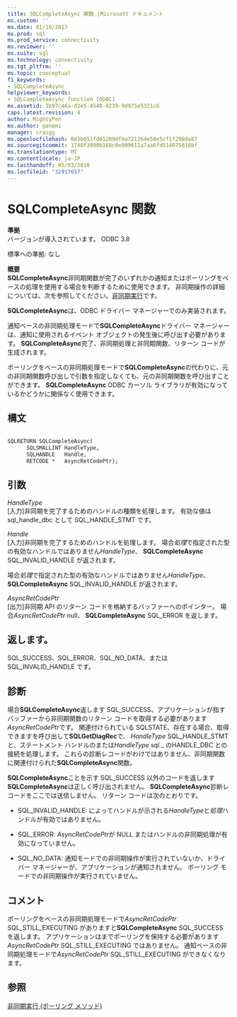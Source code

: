 ```yaml
---
title: SQLCompleteAsync 関数 |Microsoft ドキュメント
ms.custom: ''
ms.date: 01/19/2017
ms.prod: sql
ms.prod_service: connectivity
ms.reviewer: ''
ms.suite: sql
ms.technology: connectivity
ms.tgt_pltfrm: ''
ms.topic: conceptual
f1_keywords:
- SQLCompleteAsync
helpviewer_keywords:
- SQLCompleteAsync function [ODBC]
ms.assetid: 1b97c46a-d2e5-4540-8239-9d975e5321c6
caps.latest.revision: 4
author: MightyPen
ms.author: genemi
manager: craigg
ms.openlocfilehash: 0d3b851fd61209df8a721264e50e5cf1f298da87
ms.sourcegitcommit: 1740f3090b168c0e809611a7aa6fd514075616bf
ms.translationtype: MT
ms.contentlocale: ja-JP
ms.lasthandoff: 05/03/2018
ms.locfileid: "32917657"
---
```

# <a name="sqlcompleteasync-function"></a>SQLCompleteAsync 関数
**準拠**  
 バージョンが導入されています。 ODBC 3.8  
  
 標準への準拠: なし  
  
 **概要**  
 **SQLCompleteAsync**非同期関数が完了のいずれかの通知またはポーリングをベースの処理を使用する場合を判断するために使用できます。 非同期操作の詳細については、次を参照してください。[非同期実行](../../../odbc/reference/develop-app/asynchronous-execution.md)です。  
  
 **SQLCompleteAsync**は、ODBC ドライバー マネージャーでのみ実装されます。  
  
 通知ベースの非同期処理モードで**SQLCompleteAsync**ドライバー マネージャーは、通知に使用されるイベント オブジェクトの発生後に呼び出す必要があります。 **SQLCompleteAsync**完了、非同期処理と非同期関数、リターン コードが生成されます。  
  
 ポーリングをベースの非同期処理モードで**SQLCompleteAsync**の代わりに、元の非同期関数呼び出しで引数を指定しなくても、元の非同期関数を呼び出すことができます。 **SQLCompleteAsync** ODBC カーソル ライブラリが有効になっているかどうかに関係なく使用できます。  
  
## <a name="syntax"></a>構文  
  
```vb  
  
SQLRETURN SQLCompleteAsync(  
      SQLSMALLINT HandleType,  
      SQLHANDLE   Handle,  
      RETCODE *   AsyncRetCodePtr);  
```  
  
## <a name="arguments"></a>引数  
 *HandleType*  
 [入力]非同期を完了するためのハンドルの種類を処理します。 有効な値は sql_handle_dbc として SQL_HANDLE_STMT です。  
  
 *Handle*  
 [入力]非同期を完了するためのハンドルを処理します。 場合*処理*で指定された型の有効なハンドルではありません*HandleType*、 **SQLCompleteAsync** SQL_INVALID_HANDLE が返されます。  
  
 場合*処理*で指定された型の有効なハンドルではありません*HandleType*、 **SQLCompleteAsync** SQL_INVALID_HANDLE が返されます。  
  
 *AsyncRetCodePtr*  
 [出力]非同期 API のリターン コードを格納するバッファーへのポインター。 場合*AsyncRetCodePtr* null、 **SQLCompleteAsync** SQL_ERROR を返します。  
  
## <a name="returns"></a>返します。  
 SQL_SUCCESS、SQL_ERROR、SQL_NO_DATA、または SQL_INVALID_HANDLE です。  
  
## <a name="diagnostics"></a>診断  
 場合**SQLCompleteAsync**返します SQL_SUCCESS、アプリケーションが指すバッファーから非同期関数のリターン コードを取得する必要があります*AsyncRetCodePtr*です。 関連付けられている SQLSTATE、存在する場合、取得できますを呼び出して**SQLGetDiagRec**で、 *HandleType* SQL_HANDLE_STMT と、ステートメント ハンドルのまたは*HandleType* sql _ のHANDLE_DBC との接続を処理します。 これらの診断レコードがわけではありません、非同期関数に関連付けられた**SQLCompleteAsync**関数。  
  
 **SQLCompleteAsync**ことを示す SQL_SUCCESS 以外のコードを返します**SQLCompleteAsync**は正しく呼び出されません。 **SQLCompleteAsync**診断レコードをここでは送信しません。 リターン コードは次のとおりです。  
  
-   SQL_INVALID_HANDLE: によってハンドルが示される*HandleType*と*処理*ハンドルが有効ではありません。  
  
-   SQL_ERROR: *AsyncRetCodePtr*が NULL またはハンドルの非同期処理が有効になっていません。  
  
-   SQL_NO_DATA: 通知モードでの非同期操作が実行されていないか、ドライバー マネージャーが、アプリケーションが通知されません。 ポーリング モードでの非同期操作が実行されていません。  
  
## <a name="comments"></a>コメント  
 ポーリングをベースの非同期処理モードで*AsyncRetCodePtr* SQL_STILL_EXECUTING がありますと**SQLCompleteAsync** SQL_SUCCESS を返します。 アプリケーションはまでポーリングを保持する必要があります*AsyncRetCodePtr* SQL_STILL_EXECUTING ではありません。 通知ベースの非同期処理モードで*AsyncRetCodePtr* SQL_STILL_EXECUTING ができなくなります。  
  
## <a name="see-also"></a>参照  
 [非同期実行 (ポーリング メソッド)](../../../odbc/reference/develop-app/asynchronous-execution-polling-method.md)
